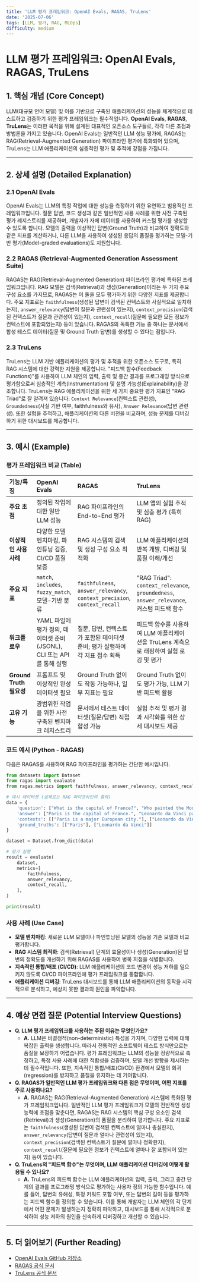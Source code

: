 ```yaml
---
title: 'LLM 평가 프레임워크: OpenAI Evals, RAGAS, TruLens'
date: '2025-07-06'
tags: [LLM, 평가, RAG, MLOps]
difficulty: medium
---
```


# LLM 평가 프레임워크: OpenAI Evals, RAGAS, TruLens

## 1. 핵심 개념 (Core Concept)

LLM(대규모 언어 모델) 및 이를 기반으로 구축된 애플리케이션의 성능을 체계적으로 테스트하고 검증하기 위한 평가 프레임워크는 필수적입니다. **OpenAI Evals**, **RAGAS**, **TruLens**는 이러한 목적을 위해 설계된 대표적인 오픈소스 도구들로, 각각 다른 초점과 방법론을 가지고 있습니다. OpenAI Evals는 일반적인 LLM 성능 평가에, RAGAS는 RAG(Retrieval-Augmented Generation) 파이프라인 평가에 특화되어 있으며, TruLens는 LLM 애플리케이션의 심층적인 평가 및 추적에 강점을 가집니다.

______________________________________________________________________

## 2. 상세 설명 (Detailed Explanation)

### 2.1 OpenAI Evals

OpenAI Evals는 LLM의 특정 작업에 대한 성능을 측정하기 위한 유연하고 범용적인 프레임워크입니다. 질문 답변, 코드 생성과 같은 일반적인 사용 사례를 위한 사전 구축된 평가 레지스트리를 제공하며, 개발자가 자체 데이터를 사용하여 커스텀 평가를 생성할 수 있도록 합니다. 모델의 출력을 이상적인 답변(Ground Truth)과 비교하여 정확도와 같은 지표를 계산하거나, 다른 LLM을 사용하여 생성된 응답의 품질을 평가하는 모델-기반 평가(Model-graded evaluations)도 지원합니다.

### 2.2 RAGAS (Retrieval-Augmented Generation Assessment Suite)

RAGAS는 RAG(Retrieval-Augmented Generation) 파이프라인 평가에 특화된 프레임워크입니다. RAG 모델은 검색(Retrieval)과 생성(Generation)이라는 두 가지 주요 구성 요소를 가지므로, RAGAS는 이 둘을 모두 평가하기 위한 다양한 지표를 제공합니다. 주요 지표로는 `faithfulness`(생성된 답변이 검색된 컨텍스트와 사실적으로 일치하는지), `answer_relevancy`(답변이 질문과 관련성이 있는지), `context_precision`(검색된 컨텍스트가 질문과 관련성이 있는지), `context_recall`(질문에 필요한 모든 정보가 컨텍스트에 포함되었는지) 등이 있습니다. RAGAS의 독특한 기능 중 하나는 문서에서 합성 테스트 데이터(질문 및 Ground Truth 답변)를 생성할 수 있다는 점입니다.

### 2.3 TruLens

TruLens는 LLM 기반 애플리케이션의 평가 및 추적을 위한 오픈소스 도구로, 특히 RAG 시스템에 대한 강력한 지원을 제공합니다. "피드백 함수(Feedback Functions)"를 사용하여 LLM 체인의 입력, 출력 및 중간 결과를 프로그래밍 방식으로 평가함으로써 심층적인 계측(Instrumentation) 및 설명 가능성(Explainability)을 강조합니다. TruLens는 RAG 애플리케이션을 위한 세 가지 중요한 평가 지표인 "RAG Triad"로 잘 알려져 있습니다: `Context Relevance`(컨텍스트 관련성), `Groundedness`(사실 기반 여부, faithfulness와 유사), `Answer Relevance`(답변 관련성). 또한 실험을 추적하고, 애플리케이션의 다른 버전을 비교하며, 성능 문제를 디버깅하기 위한 대시보드를 제공합니다.

______________________________________________________________________

## 3. 예시 (Example)

### 평가 프레임워크 비교 (Table)

| 기능/특징               | OpenAI Evals                                                          | RAGAS                                                                        | TruLens                                                                                  |
| :---------------------- | :-------------------------------------------------------------------- | :--------------------------------------------------------------------------- | :--------------------------------------------------------------------------------------- |
| **주요 초점**           | 정의된 작업에 대한 일반 LLM 성능                                      | RAG 파이프라인의 End-to-End 평가                                             | LLM 앱의 실험 추적 및 심층 평가 (특히 RAG)                                               |
| **이상적인 사용 사례**  | 다양한 모델 벤치마킹, 파인튜닝 검증, CI/CD 품질 보증                  | RAG 시스템의 검색 및 생성 구성 요소 최적화                                   | LLM 애플리케이션의 반복 개발, 디버깅 및 품질 이해/개선                                   |
| **주요 지표**           | `match`, `includes`, `fuzzy_match`, 모델-기반 분류                    | `faithfulness`, `answer_relevancy`, `context_precision`, `context_recall`    | "RAG Triad": `context_relevance`, `groundedness`, `answer_relevance`, 커스텀 피드백 함수 |
| **워크플로우**          | YAML 파일에 평가 정의, 데이터셋 준비(JSONL), CLI 또는 API를 통해 실행 | 질문, 답변, 컨텍스트가 포함된 데이터셋 준비; 평가 실행하여 각 지표 점수 획득 | 피드백 함수를 사용하여 LLM 애플리케이션을 TruLens 계측으로 래핑하여 실험 로깅 및 평가    |
| **Ground Truth 필요성** | 프롬프트 및 이상적인 완성 데이터셋 필요                               | Ground Truth 없이도 작동 가능하나, 일부 지표는 필요                          | Ground Truth 없이도 평가 가능, LLM 기반 피드백 활용                                      |
| **고유 기능**           | 광범위한 작업을 위한 사전 구축된 벤치마크 레지스트리                  | 문서에서 테스트 데이터셋(질문/답변) 직접 합성 가능                           | 실험 추적 및 평가 결과 시각화를 위한 상세 대시보드 제공                                  |

### 코드 예시 (Python - RAGAS)

다음은 RAGAS를 사용하여 RAG 파이프라인을 평가하는 간단한 예시입니다.

```python
from datasets import Dataset
from ragas import evaluate
from ragas.metrics import faithfulness, answer_relevancy, context_recall

# 예시 데이터셋 (실제로는 RAG 파이프라인의 출력)
data = {
    'question': ["What is the capital of France?", "Who painted the Mona Lisa?"],
    'answer': ["Paris is the capital of France.", "Leonardo da Vinci painted the Mona Lisa."],
    'contexts': [["Paris is a major European city."], ["Leonardo da Vinci was an Italian polymath."]],
    'ground_truths': [["Paris"], ["Leonardo da Vinci"]]
}

dataset = Dataset.from_dict(data)

# 평가 실행
result = evaluate(
    dataset,
    metrics=[
        faithfulness,
        answer_relevancy,
        context_recall,
    ],
)

print(result)
```

### 사용 사례 (Use Case)

- **모델 벤치마킹**: 새로운 LLM 모델이나 파인튜닝된 모델의 성능을 기존 모델과 비교 평가합니다.
- **RAG 시스템 최적화**: 검색(Retrieval) 단계의 효율성이나 생성(Generation)된 답변의 정확도를 개선하기 위해 RAGAS를 사용하여 병목 지점을 식별합니다.
- **지속적인 통합/배포 (CI/CD)**: LLM 애플리케이션의 코드 변경이 성능 저하를 일으키지 않도록 CI/CD 파이프라인에 평가 프레임워크를 통합합니다.
- **애플리케이션 디버깅**: TruLens 대시보드를 통해 LLM 애플리케이션의 동작을 시각적으로 분석하고, 예상치 못한 결과의 원인을 파악합니다.

______________________________________________________________________

## 4. 예상 면접 질문 (Potential Interview Questions)

- **Q. LLM 평가 프레임워크를 사용하는 주된 이유는 무엇인가요?**
  - **A.** LLM은 비결정적(non-deterministic) 특성을 가지며, 다양한 입력에 대해 복잡한 출력을 생성합니다. 따라서 전통적인 소프트웨어 테스트 방식만으로는 품질을 보장하기 어렵습니다. 평가 프레임워크는 LLM의 성능을 정량적으로 측정하고, 특정 사용 사례에 대한 적합성을 검증하며, 모델 개선 방향을 제시하는 데 필수적입니다. 또한, 지속적인 통합/배포(CI/CD) 환경에서 모델의 회귀(regression)를 방지하고 품질을 유지하는 데 기여합니다.
- **Q. RAGAS가 일반적인 LLM 평가 프레임워크와 다른 점은 무엇이며, 어떤 지표를 주로 사용하나요?**
  - **A.** RAGAS는 RAG(Retrieval-Augmented Generation) 시스템에 특화된 평가 프레임워크입니다. 일반적인 LLM 평가 프레임워크가 모델의 전반적인 생성 능력에 초점을 맞춘다면, RAGAS는 RAG 시스템의 핵심 구성 요소인 검색(Retrieval)과 생성(Generation)의 품질을 분리하여 평가합니다. 주요 지표로는 `faithfulness`(생성된 답변이 검색된 컨텍스트에 얼마나 충실한지), `answer_relevancy`(답변이 질문과 얼마나 관련성이 있는지), `context_precision`(검색된 컨텍스트가 질문에 얼마나 정확한지), `context_recall`(질문에 필요한 정보가 컨텍스트에 얼마나 잘 포함되어 있는지) 등이 있습니다.
- **Q. TruLens의 "피드백 함수"는 무엇이며, LLM 애플리케이션 디버깅에 어떻게 활용될 수 있나요?**
  - **A.** TruLens의 피드백 함수는 LLM 애플리케이션의 입력, 출력, 그리고 중간 단계의 결과를 프로그래밍 방식으로 평가하는 사용자 정의 가능한 함수입니다. 예를 들어, 답변의 유해성, 특정 키워드 포함 여부, 또는 답변의 길이 등을 평가하는 피드백 함수를 정의할 수 있습니다. 이를 통해 개발자는 LLM 체인의 각 단계에서 어떤 문제가 발생하는지 정확히 파악하고, 대시보드를 통해 시각적으로 분석하여 성능 저하의 원인을 신속하게 디버깅하고 개선할 수 있습니다.

______________________________________________________________________

## 5. 더 읽어보기 (Further Reading)

- [OpenAI Evals GitHub 저장소](https://github.com/openai/evals)
- [RAGAS 공식 문서](https://docs.ragas.io/en/latest/)
- [TruLens 공식 문서](https://trulens.org/)
